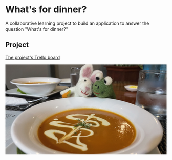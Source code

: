 # What's for dinner?
A collaborative learning project to build an application to answer the question "What's for dinner?"

## Project
[The project's Trello board](https://trello.com/b/Yb0ntnV0/whats-for-dinner)

![This is our dinner](images/soup.jpg)
